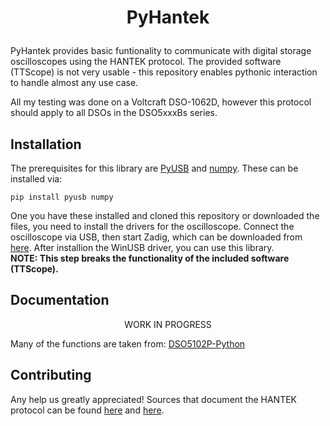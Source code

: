 # <p align="center"> PyHantek</p>

PyHantek provides basic funtionality to communicate with digital storage oscilloscopes using the HANTEK protocol. The provided software (TTScope) is not very usable - this repository enables pythonic interaction to handle almost any use case.

All my testing was done on a Voltcraft DSO-1062D, however this protocol should apply to all DSOs in the DSO5xxxBs series. 

## Installation

The prerequisites for this library are <a href="https://github.com/pyusb/pyusb">PyUSB</a> and <a href="https://github.com/numpy/numpy">numpy</a>. These can be installed via:

```console
pip install pyusb numpy
```
One you have these installed and cloned this repository or downloaded the files, you need to install the drivers for the oscilloscope. Connect the oscilloscope via USB, then start Zadig, which can be downloaded from <a href="https://zadig.akeo.ie/">here</a>. After installion the WinUSB driver, you can use this library. 
<b><br>NOTE: This step breaks the functionality of the included software (TTScope).</br></b>

## Documentation

<p align = "center">WORK IN PROGRESS</p>
Many of the functions are taken from: <a href="https://github.com/titos-carrasco/DSO5102P-Python">DSO5102P-Python</a>


## Contributing
Any help us greatly appreciated! Sources that document the HANTEK protocol can be found <a href="https://elinux.org/Das_Oszi_Protocol">here</a> and <a href="https://www.mikrocontroller.net/articles/Datei:SysDATA_v1.0.zip">here</a>.


